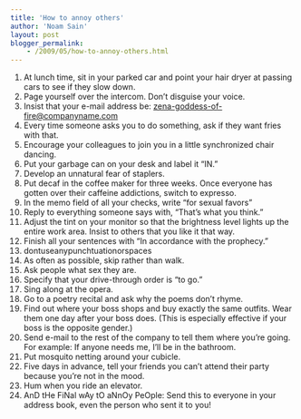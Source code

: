 ```yaml
---
title: 'How to annoy others'
author: 'Noam Sain'
layout: post
blogger_permalink:
    - /2009/05/how-to-annoy-others.html
---
```


1. At lunch time, sit in your parked car and point your hair dryer at passing cars to see if they slow down.
2. Page yourself over the intercom. Don’t disguise your voice.
3. Insist that your e-mail address be: zena-goddess-of-fire@companyname.com
4. Every time someone asks you to do something, ask if they want fries with that.
5. Encourage your colleagues to join you in a little synchronized chair dancing.
6. Put your garbage can on your desk and label it “IN.”
7. Develop an unnatural fear of staplers.
8. Put decaf in the coffee maker for three weeks. Once everyone has gotten over their caffeine addictions, switch to expresso.
9. In the memo field of all your checks, write “for sexual favors”
10. Reply to everything someone says with, “That’s what you think.”
11. Adjust the tint on your monitor so that the brightness level lights up the entire work area. Insist to others that you like it that way.
12. Finish all your sentences with “In accordance with the prophecy.”
13. dontuseanypunchtuationorspaces
14. As often as possible, skip rather than walk.
15. Ask people what sex they are.
16. Specify that your drive-through order is “to go.”
17. Sing along at the opera.
18. Go to a poetry recital and ask why the poems don’t rhyme.
19. Find out where your boss shops and buy exactly the same outfits. Wear them one day after your boss does. (This is especially effective if your boss is the opposite gender.)
20. Send e-mail to the rest of the company to tell them where you’re going. For example: If anyone needs me, I’ll be in the bathroom.
21. Put mosquito netting around your cubicle.
22. Five days in advance, tell your friends you can’t attend their party because you’re not in the mood.
23. Hum when you ride an elevator.
24. AnD tHe FiNal wAy tO aNnOy PeOple: Send this to everyone in your address book, even the person who sent it to you!